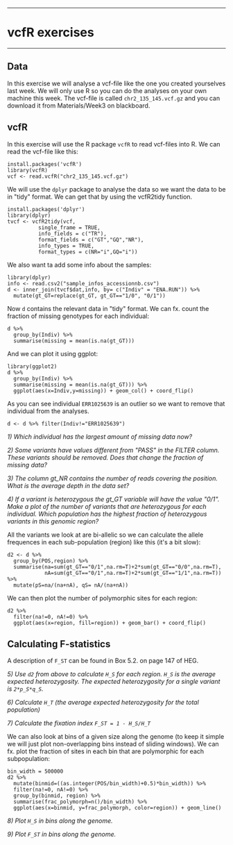 ---
# vcfR exercises
____

## Data
In this exercise we will analyse a vcf-file like the one you created yourselves last week. We will only use R so you can do the analyses on your own machine this week. The vcf-file is called `chr2_135_145.vcf.gz` and you can download it from Materials/Week3 on blackboard.

## vcfR
In this exercise will use the R package `vcfR` to read vcf-files into R. We can read the vcf-file like this:

```{r read data, echo=F}
install.packages('vcfR')
library(vcfR)
vcf <- read.vcfR("chr2_135_145.vcf.gz")
```

We will use the `dplyr` package to analyse the data so we want the data to be in "tidy" format. We can get that by using the vcfR2tidy function.

```{r make data tidy, echo=F}
install.packages('dplyr')
library(dplyr)
tvcf <- vcfR2tidy(vcf, 
          single_frame = TRUE,
          info_fields = c("TR"),
          format_fields = c("GT","GQ","NR"),
          info_types = TRUE,
          format_types = c(NR="i",GQ="i"))
```

We also want ta add some info about the samples:
```{r add metadata,echo=F}
library(dplyr)
info <- read.csv2("sample_infos_accessionnb.csv")
d <- inner_join(tvcf$dat,info, by= c("Indiv" = "ENA.RUN")) %>%
  mutate(gt_GT=replace(gt_GT, gt_GT=="1/0", "0/1"))
```

Now `d` contains the relevant data in "tidy" format. We can fx. count the fraction of missing genotypes for each individual:
```{r missing}
d %>% 
  group_by(Indiv) %>%
  summarise(missing = mean(is.na(gt_GT))) 
```

And we can plot it using ggplot:
```{r plot missing}
library(ggplot2)
d %>% 
  group_by(Indiv) %>%
  summarise(missing = mean(is.na(gt_GT))) %>%
  ggplot(aes(x=Indiv,y=missing)) + geom_col() + coord_flip()
```

As you can see individual `ERR1025639` is an outlier so we want to remove that individual from the analyses.
```{r plot missing 2}
d <- d %>% filter(Indiv!="ERR1025639")
```

*1) Which individual has the largest amount of missing data now?*

*2) Some variants have values different from "PASS" in the FILTER column. These variants should be removed. Does that change the fraction of missing data?*

*3) The column gt_NR contains the number of reads covering the position. What is the average depth in the data set?*

*4) If a variant is heterozygous the gt_GT variable will have the value "0/1". Make a plot of the number of variants that are heterozygous for each individual. Which population has the highest fraction of heterozygous variants in this genomic region?*

All the variants we look at are bi-allelic so we can calculate the allele frequences in each sub-population (region) like this (it's a bit slow):
```{r}
d2 <- d %>%
  group_by(POS,region) %>%
  summarise(na=sum(gt_GT=="0/1",na.rm=T)+2*sum(gt_GT=="0/0",na.rm=T),
            nA=sum(gt_GT=="0/1",na.rm=T)+2*sum(gt_GT=="1/1",na.rm=T))  %>%
  mutate(pS=na/(na+nA), qS= nA/(na+nA))
```

We can then plot the number of polymorphic sites for each region:
```{r}
d2 %>% 
  filter(na!=0, nA!=0) %>%
  ggplot(aes(x=region, fill=region)) + geom_bar() + coord_flip()
```

## Calculating F-statistics

A description of `F_ST` can be found in Box 5.2. on page 147 of HEG.

*5) Use `d2` from above to calculate `H_S` for each region. `H_S` is the average expected heterozygosity.  The expected heterozygosity for a single variant is `2*p_S*q_S`.*

*6) Calculate `H_T` (the average expected heterozygosity for the total population)*

*7) Calculate the fixation index `F_ST = 1 - H_S/H_T`*

We can also look at bins of a given size along the genome (to keep it simple we will just plot non-overlapping bins instead of sliding windows). We can fx. plot the fraction of sites in each bin that are polymorphic for each subpopulation:
```{r}
bin_width = 500000
d2 %>% 
  mutate(binmid=((as.integer(POS/bin_width)+0.5)*bin_width)) %>%
  filter(na!=0, nA!=0) %>%
  group_by(binmid, region) %>%
  summarise(frac_polymorph=n()/bin_width) %>%
  ggplot(aes(x=binmid, y=frac_polymorph, color=region)) + geom_line()
```

*8) Plot `H_S` in bins along the genome.*

*9) Plot `F_ST` in bins along the genome.*
